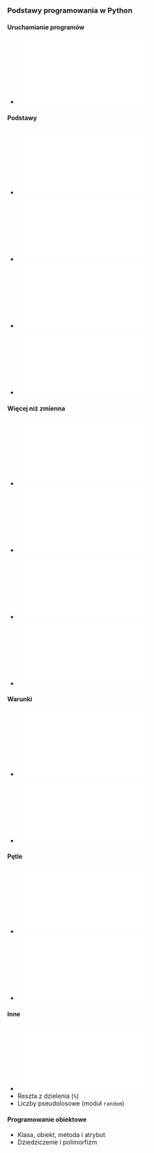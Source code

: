 ### Podstawy programowania w Python  

#### Uruchamianie programów  
- ![Uruchamianie skryptów w Pythonie](uruchomienie.md)

#### Podstawy  
- ![Importowanie modułów](moduly.md)  
- ![Stałe i zmienne](stale_zmienne.md)
- ![Wyświetlanie na ekranie](wyswietlanie.md)
- ![Wczytywanie danych z klawiatury](zklawiatury.md)

#### Więcej niż zmienna  
- ![Listy](listy.md)
- ![Krotki](krotki.md)
- ![Słowniki](slowniki.md)
- ![Zbiory](zbiory.md)

#### Warunki  
- ![Instrukcja warunkowa `if`](if.md)  
- ![Operatory logiczne i porównania](operatory_logiczne.md)

#### Pętle  
- ![Pętla `for`](for.md)  
- ![Pętla `while`](while.md)  

#### Inne  
- ![Praca z czasem (moduł `time`)](time.md)  
- Reszta z dzielenia (`%`)  
- Liczby pseudolosowe (moduł `random`)  

#### Programowanie obiektowe  
- Klasa, obiekt, metoda i atrybut  
- Dziedziczenie i polimorfizm  
